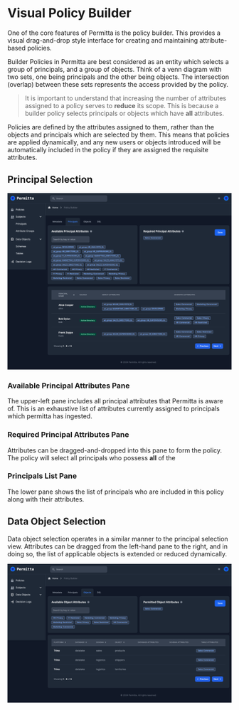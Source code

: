 # Visual Policy Builder
One of the core features of Permitta is the policy builder. This provides
a visual drag-and-drop style interface for creating and maintaining
attribute-based policies.

Builder Policies in Permitta are best considered as an entity which selects a 
group of principals, and a group of objects. Think of a venn diagram with two
sets, one being principals and the other being objects. The intersection
(overlap) between these sets represents the access provided by the policy.

> It is important to understand that increasing the number of attributes
assigned to a policy serves to **reduce** its scope. This is because a builder
policy selects principals or objects which have **all** attributes. 

Policies are defined by the attributes assigned to them, rather than the objects
and principals which are selected by them. This means that policies are applied
dynamically, and any new users or objects introduced will be automatically included
in the policy if they are assigned the requisite attributes.

## Principal Selection
![Policy Builder](../screenshots/policy_builder_principals.png)

### Available Principal Attributes Pane
The upper-left pane includes all principal attributes that Permitta is aware of. 
This is an exhaustive list of attributes currently assigned to principals which permitta has ingested.

### Required Principal Attributes Pane
Attributes can be dragged-and-dropped into this pane to form the policy.
The policy will select all principals who possess **all** of the  

### Principals List Pane
The lower pane shows the list of principals who are included in this policy
along with their attributes.

## Data Object Selection
Data object selection operates in a similar manner to the principal selection view.
Attributes can be dragged from the left-hand pane to the right, and in doing so,
the list of applicable objects is extended or reduced dynamically.

![Policy Builder - Objects](../screenshots/policy_builder_data_objects.png)



